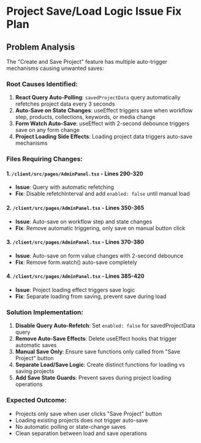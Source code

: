 # Project Save/Load Logic Issue Fix Plan

## Problem Analysis
The "Create and Save Project" feature has multiple auto-trigger mechanisms causing unwanted saves:

### Root Causes Identified:
1. **React Query Auto-Polling**: `savedProjectData` query automatically refetches project data every 3 seconds
2. **Auto-Save on State Changes**: useEffect triggers save when workflow step, products, collections, keywords, or media change
3. **Form Watch Auto-Save**: useEffect with 2-second debounce triggers save on any form change
4. **Project Loading Side Effects**: Loading project data triggers auto-save mechanisms

### Files Requiring Changes:

#### 1. `/client/src/pages/AdminPanel.tsx` - Lines 290-320
- **Issue**: Query with automatic refetching
- **Fix**: Disable refetchInterval and add `enabled: false` until manual load

#### 2. `/client/src/pages/AdminPanel.tsx` - Lines 350-365  
- **Issue**: Auto-save on workflow step and state changes
- **Fix**: Remove automatic triggering, only save on manual button click

#### 3. `/client/src/pages/AdminPanel.tsx` - Lines 370-380
- **Issue**: Auto-save on form value changes with 2-second debounce
- **Fix**: Remove form.watch() auto-save completely

#### 4. `/client/src/pages/AdminPanel.tsx` - Lines 385-420
- **Issue**: Project loading effect triggers save logic
- **Fix**: Separate loading from saving, prevent save during load

### Solution Implementation:
1. **Disable Query Auto-Refetch**: Set `enabled: false` for savedProjectData query
2. **Remove Auto-Save Effects**: Delete useEffect hooks that trigger automatic saves
3. **Manual Save Only**: Ensure save functions only called from "Save Project" button
4. **Separate Load/Save Logic**: Create distinct functions for loading vs saving projects
5. **Add Save State Guards**: Prevent saves during project loading operations

### Expected Outcome:
- Projects only save when user clicks "Save Project" button
- Loading existing projects does not trigger auto-save
- No automatic polling or state-change saves
- Clean separation between load and save operations